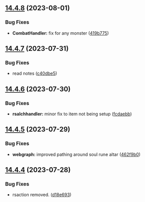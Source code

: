 ## [14.4.8](https://github.com/Torwent/WaspLib/compare/v14.4.7...v14.4.8) (2023-08-01)


### Bug Fixes

* **CombatHandler:** fix for any monster ([419b775](https://github.com/Torwent/WaspLib/commit/419b77550aac479361b46f2375d8b8abc289550d))



## [14.4.7](https://github.com/Torwent/WaspLib/compare/v14.4.6...v14.4.7) (2023-07-31)


### Bug Fixes

* read notes ([c40dbe5](https://github.com/Torwent/WaspLib/commit/c40dbe5474ef258ec08a3f23422d437bbbd1d130))



## [14.4.6](https://github.com/Torwent/WaspLib/compare/v14.4.5...v14.4.6) (2023-07-30)


### Bug Fixes

* **rsalchhandler:** minor fix to item not being setup ([fcdaebb](https://github.com/Torwent/WaspLib/commit/fcdaebb908243d3a6b8cf6caf67cc7f9349f3faa))



## [14.4.5](https://github.com/Torwent/WaspLib/compare/v14.4.4...v14.4.5) (2023-07-29)


### Bug Fixes

* **webgraph:** improved pathing around soul rune altar ([462f9b0](https://github.com/Torwent/WaspLib/commit/462f9b006728ed888f8a8e13b8b2067763f8c80f))



## [14.4.4](https://github.com/Torwent/WaspLib/compare/v14.4.3...v14.4.4) (2023-07-28)


### Bug Fixes

* rsaction removed. ([d18e693](https://github.com/Torwent/WaspLib/commit/d18e69330e6747f9e1328bbc73384db723cb286b))



